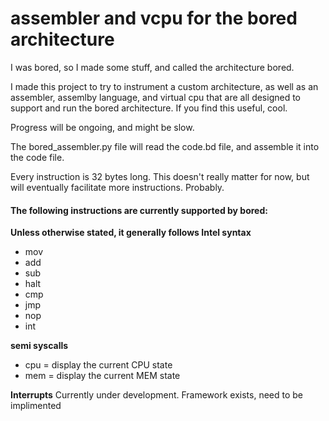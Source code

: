 # assembler and vcpu for the bored architecture

I was bored, so I made some stuff, and called the architecture bored.

I made this project to try to instrument a custom architecture, as well as an
assembler, assemlby language, and virtual cpu that are all designed to support
and run the bored architecture. If you find this useful, cool.

Progress will be ongoing, and might be slow.

The bored_assembler.py file will read the code.bd file, and assemble it into the code file.


Every instruction is 32 bytes long. This doesn't really matter for now, but will
eventually facilitate more instructions. Probably.

#### The following instructions are currently supported by bored:
**Unless otherwise stated, it generally follows Intel syntax**

 - mov
 - add
 - sub
 - halt
 - cmp
 - jmp
 - nop
 - int

 **semi syscalls**
 - cpu = display the current CPU state
 - mem = display the current MEM state

 **Interrupts**
 Currently under development.
 Framework exists, need to be implimented
